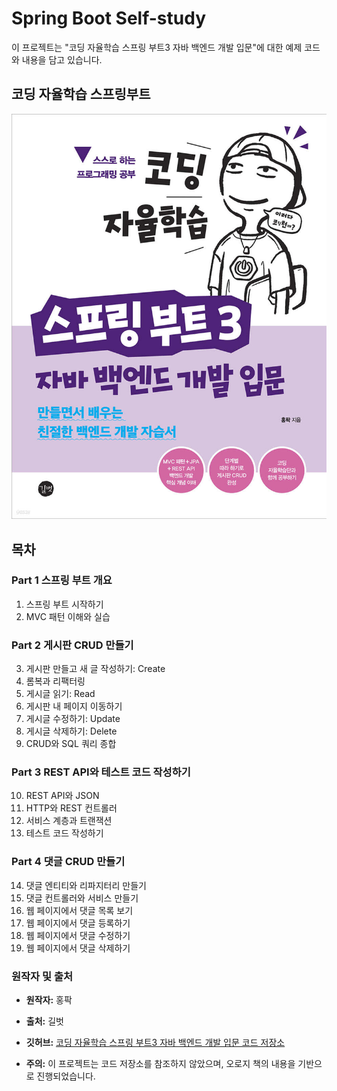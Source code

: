 # Spring Boot Self-study

이 프로젝트는 "코딩 자율학습 스프링 부트3 자바 백엔드 개발 입문"에 대한 예제 코드와 내용을 담고 있습니다.

## 코딩 자율학습 스프링부트

![책 이미지](src/main/resources/images/bookimg.jpg)

## 목차

### Part 1 스프링 부트 개요
1. 스프링 부트 시작하기
2. MVC 패턴 이해와 실습

### Part 2 게시판 CRUD 만들기
3. 게시판 만들고 새 글 작성하기: Create
4. 롬복과 리팩터링
5. 게시글 읽기: Read
6. 게시판 내 페이지 이동하기
7. 게시글 수정하기: Update
8. 게시글 삭제하기: Delete
9. CRUD와 SQL 쿼리 종합

### Part 3 REST API와 테스트 코드 작성하기
10. REST API와 JSON
11. HTTP와 REST 컨트롤러
12. 서비스 계층과 트랜잭션
13. 테스트 코드 작성하기

### Part 4 댓글 CRUD 만들기
14. 댓글 엔티티와 리파지터리 만들기
15. 댓글 컨트롤러와 서비스 만들기
16. 웹 페이지에서 댓글 목록 보기
17. 웹 페이지에서 댓글 등록하기
18. 웹 페이지에서 댓글 수정하기
19. 웹 페이지에서 댓글 삭제하기


### 원작자 및 출처
- **원작자:** 홍팍
- **출처:** 길벗
- **깃허브:** [코딩 자율학습 스프링 부트3 자바 백엔드 개발 입문 코드 저장소](https://github.com/gilbutITbook/080354)

- **주의:** 이 프로젝트는 코드 저장소를 참조하지 않았으며, 오로지 책의 내용을 기반으로 진행되었습니다.
